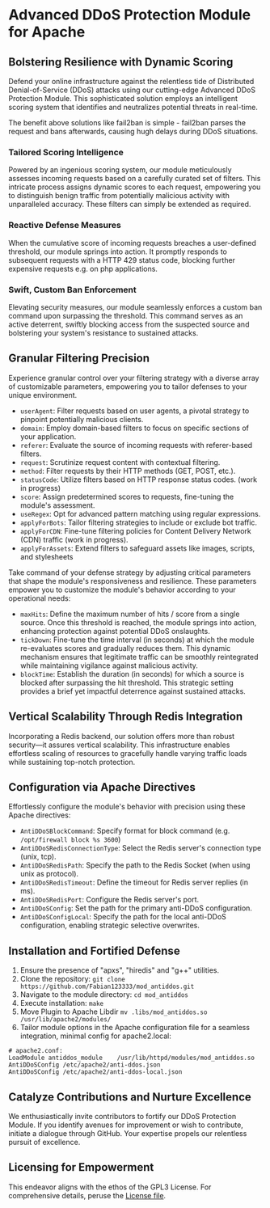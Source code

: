 # Advanced DDoS Protection Module for Apache

## Bolstering Resilience with Dynamic Scoring

Defend your online infrastructure against the relentless tide of Distributed Denial-of-Service (DDoS) attacks using our cutting-edge Advanced DDoS Protection Module. This sophisticated solution employs an intelligent scoring system that identifies and neutralizes potential threats in real-time.

The benefit above solutions like fail2ban is simple - fail2ban parses the request and bans afterwards, causing hugh delays during DDoS situations.

### Tailored Scoring Intelligence

Powered by an ingenious scoring system, our module meticulously assesses incoming requests based on a carefully curated set of filters. This intricate process assigns dynamic scores to each request, empowering you to distinguish benign traffic from potentially malicious activity with unparalleled accuracy. These filters can simply be extended as required.

### Reactive Defense Measures

When the cumulative score of incoming requests breaches a user-defined threshold, our module springs into action. It promptly responds to subsequent requests with a HTTP 429 status code, blocking further expensive requests e.g. on php applications.

### Swift, Custom Ban Enforcement

Elevating security measures, our module seamlessly enforces a custom ban command upon surpassing the threshold. This command serves as an active deterrent, swiftly blocking access from the suspected source and bolstering your system's resistance to sustained attacks.

## Granular Filtering Precision

Experience granular control over your filtering strategy with a diverse array of customizable parameters, empowering you to tailor defenses to your unique environment.

- `userAgent`: Filter requests based on user agents, a pivotal strategy to pinpoint potentially malicious clients.
- `domain`: Employ domain-based filters to focus on specific sections of your application.
- `referer`: Evaluate the source of incoming requests with referer-based filters.
- `request`: Scrutinize request content with contextual filtering.
- `method`: Filter requests by their HTTP methods (GET, POST, etc.).
- `statusCode`: Utilize filters based on HTTP response status codes. (work in progress)
- `score`: Assign predetermined scores to requests, fine-tuning the module's assessment.
- `useRegex`: Opt for advanced pattern matching using regular expressions.
- `applyForBots`: Tailor filtering strategies to include or exclude bot traffic.
- `applyForCDN`: Fine-tune filtering policies for Content Delivery Network (CDN) traffic (work in progress).
- `applyForAssets`: Extend filters to safeguard assets like images, scripts, and stylesheets

Take command of your defense strategy by adjusting critical parameters that shape the module's responsiveness and resilience. These parameters empower you to customize the module's behavior according to your operational needs:

- `maxHits`: Define the maximum number of hits / score from a single source. Once this threshold is reached, the module springs into action, enhancing protection against potential DDoS onslaughts.
- `tickDown`: Fine-tune the time interval (in seconds) at which the module re-evaluates scores and gradually reduces them. This dynamic mechanism ensures that legitimate traffic can be smoothly reintegrated while maintaining vigilance against malicious activity.
- `blockTime`: Establish the duration (in seconds) for which a source is blocked after surpassing the hit threshold. This strategic setting provides a brief yet impactful deterrence against sustained attacks.

## Vertical Scalability Through Redis Integration

Incorporating a Redis backend, our solution offers more than robust security—it assures vertical scalability. This infrastructure enables effortless scaling of resources to gracefully handle varying traffic loads while sustaining top-notch protection.

## Configuration via Apache Directives

Effortlessly configure the module's behavior with precision using these Apache directives:

- `AntiDDoSBlockCommand`: Specify format for block command (e.g. `/opt/firewall block %s 3600`)
- `AntiDDoSRedisConnectionType`: Select the Redis server's connection type (unix, tcp).
- `AntiDDoSRedisPath`: Specify the path to the Redis Socket (when using unix as protocol).
- `AntiDDoSRedisTimeout`: Define the timeout for Redis server replies (in ms).
- `AntiDDoSRedisPort`: Configure the Redis server's port.
- `AntiDDoSConfig`: Set the path for the primary anti-DDoS configuration.
- `AntiDDoSConfigLocal`: Specify the path for the local anti-DDoS configuration, enabling strategic selective overwrites.

## Installation and Fortified Defense

1. Ensure the presence of "apxs", "hiredis"  and "g++" utilities.
2. Clone the repository: `git clone https://github.com/Fabian123333/mod_antiddos.git`
3. Navigate to the module directory: `cd mod_antiddos`
4. Execute installation: `make`
5. Move Plugin to Apache Libdir `mv .libs/mod_antiddos.so /usr/lib/apache2/modules/`
6. Tailor module options in the Apache configuration file for a seamless integration, minimal config for apache2.local:
```
# apache2.conf:
LoadModule antiddos_module    /usr/lib/httpd/modules/mod_antiddos.so
AntiDDoSConfig /etc/apache2/anti-ddos.json
AntiDDoSConfig /etc/apache2/anti-ddos-local.json
```

## Catalyze Contributions and Nurture Excellence

We enthusiastically invite contributors to fortify our DDoS Protection Module. If you identify avenues for improvement or wish to contribute, initiate a dialogue through GitHub. Your expertise propels our relentless pursuit of excellence.

## Licensing for Empowerment

This endeavor aligns with the ethos of the GPL3 License. For comprehensive details, peruse the [License file](LICENSE).
